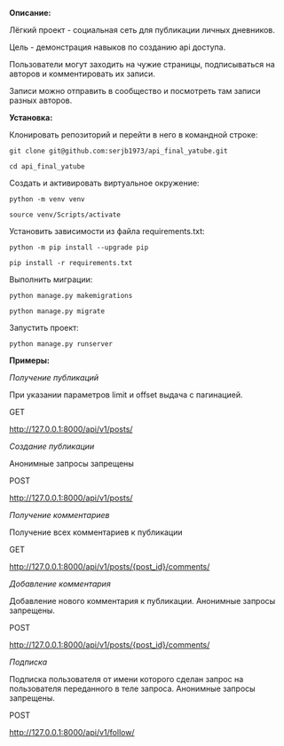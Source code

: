 **Описание:**

Лёгкий проект - социальная сеть для публикации личных дневников. 

Цель - демонстрация навыков по созданию api доступа.

Пользователи могут заходить на чужие страницы, подписываться на авторов и комментировать их записи.

Записи можно отправить в сообщество и посмотреть там записи разных авторов.

**Установка:**

Клонировать репозиторий и перейти в него в командной строке:

`git clone git@github.com:serjb1973/api_final_yatube.git`

`cd api_final_yatube`

Cоздать и активировать виртуальное окружение:

`python -m venv venv`

`source venv/Scripts/activate`

Установить зависимости из файла requirements.txt:

`python -m pip install --upgrade pip`

`pip install -r requirements.txt`

Выполнить миграции:

`python manage.py makemigrations`

`python manage.py migrate`

Запустить проект:

`python manage.py runserver`

**Примеры:**


*Получение публикаций*

При указании параметров limit и offset выдача с пагинацией.

GET

http://127.0.0.1:8000/api/v1/posts/


*Создание публикации*

Анонимные запросы запрещены

POST

http://127.0.0.1:8000/api/v1/posts/

*Получение комментариев*

Получение всех комментариев к публикации

GET

http://127.0.0.1:8000/api/v1/posts/{post_id}/comments/

*Добавление комментария*

Добавление нового комментария к публикации. Анонимные запросы запрещены.

POST

http://127.0.0.1:8000/api/v1/posts/{post_id}/comments/

*Подписка*

Подписка пользователя от имени которого сделан запрос на пользователя переданного в теле запроса. Анонимные запросы запрещены.

POST

http://127.0.0.1:8000/api/v1/follow/
